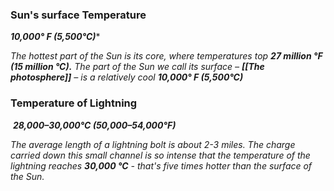 
### Sun's surface Temperature
***10,000° F (5,500°C)****

*The hottest part of the Sun is its core, where temperatures top **27 million °F (15 million °C).** 
The part of the Sun we call its surface – **[[The photosphere]]** – is a relatively cool **10,000° F (5,500°C)***


### Temperature of  Lightning
 ***28,000–30,000°C (50,000–54,000°F)***

*The average length of a lightning bolt is about 2-3 miles. The charge carried down this small channel is so intense 
that the temperature of the lightning reaches **30,000 °C** - that's five times hotter than the surface of the Sun.*